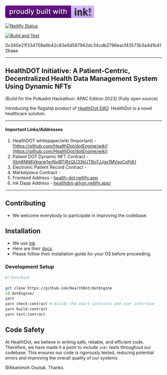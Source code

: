 [![Built with ink!](https://raw.githubusercontent.com/paritytech/ink/master/.images/badge.svg)](https://github.com/paritytech/ink)

[![Netlify Status](https://api.netlify.com/api/v1/badges/2796cdd5-c0ef-4c5f-b181-8f574741ba26/deploy-status)](https://app.netlify.com/sites/lucent-alfajores-62914d/deploys)

[![Build and Test](https://github.com/HealthDot/dotEngine/actions/workflows/Build-and-Test.yml/badge.svg)](https://github.com/HealthDot/dotEngine/actions/workflows/Build-and-Test.yml)

0x340e21f334758e6b42c83e6d587942dc34cdb2796eacf43573b3a4d1b412baaa
****

##   HealthDOT Initiative: A Patient-Centric, Decentralized Health Data Management System Using Dynamic NFTs
(Build for the Polkadot Hackathon: APAC Edition 2023)
(Fully open source)

Introducing the flagship product of [HealthDot DAO](https://health-dot.netlify.app). HealthDot is a novel healthcare solution.

****

#### Important Links/Addresses
1. HealthDOT whitepaper/wiki (Important) - [https://github.com/HealthDot/dotEngine/wiki](https://github.com/HealthDot/dotEngine/wiki)
1. Patient DOT Dynamic NFT Contract - [Xbh6NN8Vbgrw1erNxjBTjRzQU33kUTBoTJJgs1MVspCsPdU](https://shibuya.subscan.io/account/Xbh6NN8Vbgrw1erNxjBTjRzQU33kUTBoTJJgs1MVspCsPdU)
2. Electronic Patient Record Contract -
3. Marketplace Contract - 
4. Frontend Address - [health-dot.netlify.app](https://health-dot.netlify.app)
5. Ink Dapp Address - [healthdot-athon.netlify.app/](https://healthdot-athon.netlify.app/)

****

## Contributing
- We welcome everybody to participate in improving the codebase.


## Installation
- We use [Ink](https://paritytech.github.io/ink/).
- Here are their [docs](https://use.ink/).
- Please follow their installation guide for your OS before proceeding.

### Development Setup
```sh
#!/bin/bash

git clone https://github.com/HealthDot/dotEngine
cd dotEngine/
yarn
yarn check:contract # builds the smart contracts and user interface
yarn build:contract
yarn test:contract

```

## Code Safety
At HealthDot, we believe in writing safe, reliable, and efficient code. Therefore, we have made it a point to include `ink!` tests throughout our codebase. This ensures our code is rigorously tested, reducing potential errors and improving the overall quality of our systems.


@Akanimoh Osutuk.
Thanks.